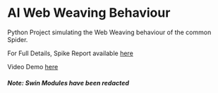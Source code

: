# AI Web Weaving Behaviour
Python Project simulating the Web Weaving behaviour of the common Spider.


For Full Details, Spike Report available [here](https://gdurl.com/yQ96)

Video Demo [here](https://www.youtube.com/watch?v=OuhcZ8N5Q5g)

##### Note: Swin Modules have been redacted

